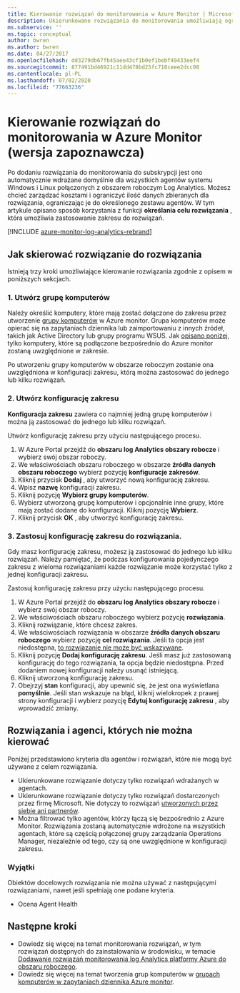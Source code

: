 ```yaml
---
title: Kierowanie rozwiązań do monitorowania w Azure Monitor | Microsoft Docs
description: Ukierunkowane rozwiązania do monitorowania umożliwiają ograniczenie rozwiązań monitorowania do określonego zestawu agentów.  W tym artykule opisano, jak utworzyć konfigurację zakresu i zastosować ją do rozwiązania.
ms.subservice: ''
ms.topic: conceptual
author: bwren
ms.author: bwren
ms.date: 04/27/2017
ms.openlocfilehash: dd3279db67fb45aee43cf1b0ef1bebf49433eef4
ms.sourcegitcommit: 877491bd46921c11dd478bd25fc718ceee2dcc08
ms.contentlocale: pl-PL
ms.lasthandoff: 07/02/2020
ms.locfileid: "77663236"
---
```

# <a name="targeting-monitoring-solutions-in-azure-monitor-preview"></a>Kierowanie rozwiązań do monitorowania w Azure Monitor (wersja zapoznawcza)
Po dodaniu rozwiązania do monitorowania do subskrypcji jest ono automatycznie wdrażane domyślnie dla wszystkich agentów systemu Windows i Linux połączonych z obszarem roboczym Log Analytics.  Możesz chcieć zarządzać kosztami i ograniczyć ilość danych zbieranych dla rozwiązania, ograniczając je do określonego zestawu agentów.  W tym artykule opisano sposób korzystania z funkcji **określania celu rozwiązania** , która umożliwia zastosowanie zakresu do rozwiązań.

[!INCLUDE [azure-monitor-log-analytics-rebrand](../../../includes/azure-monitor-log-analytics-rebrand.md)]

## <a name="how-to-target-a-solution"></a>Jak skierować rozwiązanie do rozwiązania
Istnieją trzy kroki umożliwiające kierowanie rozwiązania zgodnie z opisem w poniższych sekcjach. 


### <a name="1-create-a-computer-group"></a>1. Utwórz grupę komputerów
Należy określić komputery, które mają zostać dołączone do zakresu przez utworzenie [grupy komputerów](../platform/computer-groups.md) w Azure monitor.  Grupa komputerów może opierać się na zapytaniach dziennika lub zaimportowaniu z innych źródeł, takich jak Active Directory lub grupy programu WSUS. Jak [opisano poniżej](#solutions-and-agents-that-cant-be-targeted), tylko komputery, które są podłączone bezpośrednio do Azure monitor zostaną uwzględnione w zakresie.

Po utworzeniu grupy komputerów w obszarze roboczym zostanie ona uwzględniona w konfiguracji zakresu, którą można zastosować do jednego lub kilku rozwiązań.
 
 
### <a name="2-create-a-scope-configuration"></a>2. Utwórz konfigurację zakresu
 **Konfiguracja zakresu** zawiera co najmniej jedną grupę komputerów i można ją zastosować do jednego lub kilku rozwiązań. 
 
 Utwórz konfigurację zakresu przy użyciu następującego procesu.  

 1. W Azure Portal przejdź do **obszaru log Analytics obszary robocze** i wybierz swój obszar roboczy.
 2. We właściwościach obszaru roboczego w obszarze **źródła danych obszaru roboczego** wybierz pozycję **konfiguracje zakresów**.
 3. Kliknij przycisk **Dodaj** , aby utworzyć nową konfigurację zakresu.
 4. Wpisz **nazwę** konfiguracji zakresu.
 5. Kliknij pozycję **Wybierz grupy komputerów**.
 6. Wybierz utworzoną grupę komputerów i opcjonalnie inne grupy, które mają zostać dodane do konfiguracji.  Kliknij pozycję **Wybierz**.  
 6. Kliknij przycisk **OK** , aby utworzyć konfigurację zakresu. 


### <a name="3-apply-the-scope-configuration-to-a-solution"></a>3. Zastosuj konfigurację zakresu do rozwiązania.
Gdy masz konfigurację zakresu, możesz ją zastosować do jednego lub kilku rozwiązań.  Należy pamiętać, że podczas konfigurowania pojedynczego zakresu z wieloma rozwiązaniami każde rozwiązanie może korzystać tylko z jednej konfiguracji zakresu.

Zastosuj konfigurację zakresu przy użyciu następującego procesu.  

 1. W Azure Portal przejdź do **obszaru log Analytics obszary robocze** i wybierz swój obszar roboczy.
 2. We właściwościach obszaru roboczego wybierz pozycję **rozwiązania**.
 3. Kliknij rozwiązanie, które chcesz zakres.
 4. We właściwościach rozwiązania w obszarze **źródła danych obszaru roboczego** wybierz pozycję **cel rozwiązania**.  Jeśli ta opcja jest niedostępna, [to rozwiązanie nie może być wskazywane](#solutions-and-agents-that-cant-be-targeted).
 5. Kliknij pozycję **Dodaj konfigurację zakresu**.  Jeśli masz już zastosowaną konfigurację do tego rozwiązania, ta opcja będzie niedostępna.  Przed dodaniem nowej konfiguracji należy usunąć istniejącą.
 6. Kliknij utworzoną konfigurację zakresu.
 7. Obejrzyj **stan** konfiguracji, aby upewnić się, że jest ona wyświetlana **pomyślnie**.  Jeśli stan wskazuje na błąd, kliknij wielokropek z prawej strony konfiguracji i wybierz pozycję **Edytuj konfigurację zakresu** , aby wprowadzić zmiany.

## <a name="solutions-and-agents-that-cant-be-targeted"></a>Rozwiązania i agenci, których nie można kierować
Poniżej przedstawiono kryteria dla agentów i rozwiązań, które nie mogą być używane z celem rozwiązania.

- Ukierunkowane rozwiązanie dotyczy tylko rozwiązań wdrażanych w agentach.
- Ukierunkowane rozwiązanie dotyczy tylko rozwiązań dostarczonych przez firmę Microsoft.  Nie dotyczy to rozwiązań [utworzonych przez siebie ani partnerów](solutions-creating.md).
- Można filtrować tylko agentów, którzy łączą się bezpośrednio z Azure Monitor.  Rozwiązania zostaną automatycznie wdrożone na wszystkich agentach, które są częścią połączonej grupy zarządzania Operations Manager, niezależnie od tego, czy są one uwzględnione w konfiguracji zakresu.

### <a name="exceptions"></a>Wyjątki
Obiektów docelowych rozwiązania nie można używać z następującymi rozwiązaniami, nawet jeśli spełniają one podane kryteria.

- Ocena Agent Health

## <a name="next-steps"></a>Następne kroki
- Dowiedz się więcej na temat monitorowania rozwiązań, w tym rozwiązań dostępnych do zainstalowania w środowisku, w temacie [Dodawanie rozwiązań monitorowania log Analytics platformy Azure do obszaru roboczego](solutions.md).
- Dowiedz się więcej na temat tworzenia grup komputerów w [grupach komputerów w zapytaniach dziennika Azure monitor](../platform/computer-groups.md).
